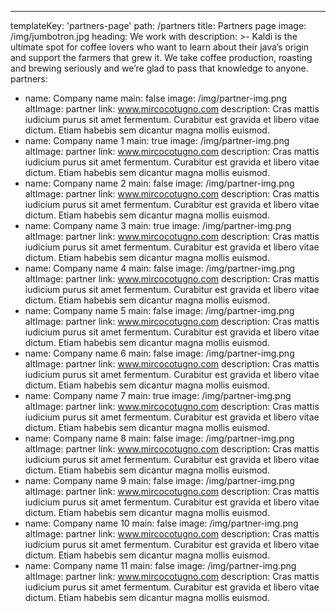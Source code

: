 ---
templateKey: 'partners-page'
path: /partners
title: Partners page
image: /img/jumbotron.jpg
heading: We work with
description: >-
  Kaldi is the ultimate spot for coffee lovers who want to learn about their
  java’s origin and support the farmers that grew it. We take coffee production,
  roasting and brewing seriously and we’re glad to pass that knowledge to
  anyone.
partners:
  - name: Company name
    main: false
    image: /img/partner-img.png
    altImage: partner
    link: www.mircocotugno.com
    description: Cras mattis iudicium purus sit amet fermentum. Curabitur est gravida et libero vitae dictum. Etiam habebis sem dicantur magna mollis euismod.
  - name: Company name 1
    main: true
    image: /img/partner-img.png
    altImage: partner
    link: www.mircocotugno.com
    description: Cras mattis iudicium purus sit amet fermentum. Curabitur est gravida et libero vitae dictum. Etiam habebis sem dicantur magna mollis euismod.
  - name: Company name 2
    main: false
    image: /img/partner-img.png
    altImage: partner
    link: www.mircocotugno.com
    description: Cras mattis iudicium purus sit amet fermentum. Curabitur est gravida et libero vitae dictum. Etiam habebis sem dicantur magna mollis euismod.
  - name: Company name 3
    main: true
    image: /img/partner-img.png
    altImage: partner
    link: www.mircocotugno.com
    description: Cras mattis iudicium purus sit amet fermentum. Curabitur est gravida et libero vitae dictum. Etiam habebis sem dicantur magna mollis euismod.
  - name: Company name 4
    main: false
    image: /img/partner-img.png
    altImage: partner
    link: www.mircocotugno.com
    description: Cras mattis iudicium purus sit amet fermentum. Curabitur est gravida et libero vitae dictum. Etiam habebis sem dicantur magna mollis euismod.
  - name: Company name 5
    main: false
    image: /img/partner-img.png
    altImage: partner
    link: www.mircocotugno.com
    description: Cras mattis iudicium purus sit amet fermentum. Curabitur est gravida et libero vitae dictum. Etiam habebis sem dicantur magna mollis euismod.
  - name: Company name 6
    main: false
    image: /img/partner-img.png
    altImage: partner
    link: www.mircocotugno.com
    description: Cras mattis iudicium purus sit amet fermentum. Curabitur est gravida et libero vitae dictum. Etiam habebis sem dicantur magna mollis euismod.
  - name: Company name 7
    main: true
    image: /img/partner-img.png
    altImage: partner
    link: www.mircocotugno.com
    description: Cras mattis iudicium purus sit amet fermentum. Curabitur est gravida et libero vitae dictum. Etiam habebis sem dicantur magna mollis euismod.
  - name: Company name 8
    main: false
    image: /img/partner-img.png
    altImage: partner
    link: www.mircocotugno.com
    description: Cras mattis iudicium purus sit amet fermentum. Curabitur est gravida et libero vitae dictum. Etiam habebis sem dicantur magna mollis euismod.
  - name: Company name 9
    main: false
    image: /img/partner-img.png
    altImage: partner
    link: www.mircocotugno.com
    description: Cras mattis iudicium purus sit amet fermentum. Curabitur est gravida et libero vitae dictum. Etiam habebis sem dicantur magna mollis euismod.
  - name: Company name 10
    main: false
    image: /img/partner-img.png
    altImage: partner
    link: www.mircocotugno.com
    description: Cras mattis iudicium purus sit amet fermentum. Curabitur est gravida et libero vitae dictum. Etiam habebis sem dicantur magna mollis euismod.
  - name: Company name 11
    main: false
    image: /img/partner-img.png
    altImage: partner
    link: www.mircocotugno.com
    description: Cras mattis iudicium purus sit amet fermentum. Curabitur est gravida et libero vitae dictum. Etiam habebis sem dicantur magna mollis euismod.
